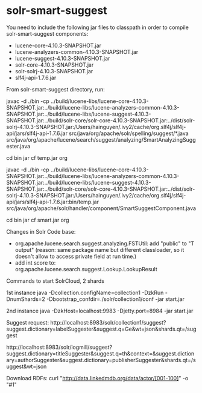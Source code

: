 # solr-smart-suggest

You need to include the following jar files to classpath in order to compile solr-smart-suggest components:
- lucene-core-4.10.3-SNAPSHOT.jar
- lucene-analyzers-common-4.10.3-SNAPSHOT.jar
- lucene-suggest-4.10.3-SNAPSHOT.jar
- solr-core-4.10.3-SNAPSHOT.jar
- solr-solrj-4.10.3-SNAPSHOT.jar
- slf4j-api-1.7.6.jar


From solr-smart-suggest directory, run:

javac -d ./bin -cp ../build/lucene-libs/lucene-core-4.10.3-SNAPSHOT.jar:../build/lucene-libs/lucene-analyzers-common-4.10.3-SNAPSHOT.jar:../build/lucene-libs/lucene-suggest-4.10.3-SNAPSHOT.jar:../build/solr-core/solr-core-4.10.3-SNAPSHOT.jar:../dist/solr-solrj-4.10.3-SNAPSHOT.jar:/Users/hainguyen/.ivy2/cache/org.slf4j/slf4j-api/jars/slf4j-api-1.7.6.jar src/java/org/apache/solr/spelling/suggest/*.java src/java/org/apache/lucene/search/suggest/analyzing/SmartAnalyzingSuggester.java

cd bin
jar cf temp.jar org 


javac -d ./bin -cp ../build/lucene-libs/lucene-core-4.10.3-SNAPSHOT.jar:../build/lucene-libs/lucene-analyzers-common-4.10.3-SNAPSHOT.jar:../build/lucene-libs/lucene-suggest-4.10.3-SNAPSHOT.jar:../build/solr-core/solr-core-4.10.3-SNAPSHOT.jar:../dist/solr-solrj-4.10.3-SNAPSHOT.jar:/Users/hainguyen/.ivy2/cache/org.slf4j/slf4j-api/jars/slf4j-api-1.7.6.jar:bin/temp.jar src/java/org/apache/solr/handler/component/SmartSuggestComponent.java

cd bin
jar cf smart.jar org


Changes in Solr Code base:
- org.apache.lucene.search.suggest.analyzing.FSTUtil:  add "public" to "T output" (reason: same package name but different classloader, so it doesn't allow to access private field at run time.)
- add int score to: org.apache.lucene.search.suggest.Lookup.LookupResult


Commands to start SolrCloud, 2 shards

1st instance
java -Dcollection.configName=collection1 -DzkRun -DnumShards=2 -Dbootstrap_confdir=./solr/collection1/conf -jar start.jar


2nd instance
java -DzkHost=localhost:9983 -Djetty.port=8984 -jar start.jar 


Suggest request:
http://localhost:8983/solr/collection1/suggest?suggest.dictionary=labelSuggester&suggest.q=Ge&wt=json&shards.qt=/suggest

http://localhost:8983/solr/logmill/suggest?suggest.dictionary=titleSuggester&suggest.q=th&context=&suggest.dictionary=authorSuggester&suggest.dictionary=publisherSuggester&shards.qt=/suggest&wt=json


Download RDFs:
curl "http://data.linkedmdb.org/data/actor/[001-100]" -o "#1"





